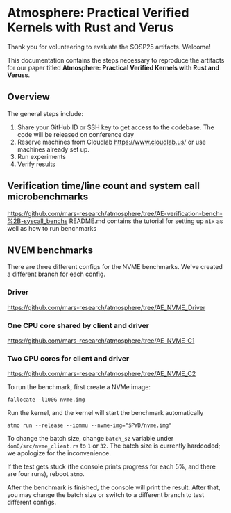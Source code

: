 # Atmosphere: Practical Verified Kernels with Rust and Verus

Thank you for volunteering to evaluate the SOSP25 artifacts. Welcome! 

This documentation contains the steps necessary to reproduce the artifacts for our paper titled **Atmosphere: Practical Verified Kernels with Rust and Veruss**.

## Overview

The general steps include:

1. Share your GitHub ID or SSH key to get access to the codebase. The code will be released on conference day
1. Reserve machines from Cloudlab https://www.cloudlab.us/ or use machines already set up.
1. Run experiments
1. Verify results

## Verification time/line count and system call microbenchmarks
https://github.com/mars-research/atmosphere/tree/AE-verification-bench-%2B-syscall_benchs
README.md contains the tutorial for setting up `nix` as well as how to run benchmarks

## NVEM benchmarks
There are three different configs for the NVME benchmarks. We've created a different branch for each config.

### Driver 
https://github.com/mars-research/atmosphere/tree/AE_NVME_Driver
### One CPU core shared by client and driver
https://github.com/mars-research/atmosphere/tree/AE_NVME_C1
### Two CPU cores for client and driver
https://github.com/mars-research/atmosphere/tree/AE_NVME_C2

To run the benchmark, first create a NVMe image:
```
fallocate -l100G nvme.img
```
Run the kernel, and the kernel will start the benchmark automatically
```
atmo run --release --iommu --nvme-img="$PWD/nvme.img"
```
To change the batch size, change `batch_sz` variable under `dom0/src/nvme_client.rs` to `1` or `32`. The batch size is currently hardcoded; we apologize for the inconvenience.

If the test gets stuck (the console prints progress for each 5%, and there are four runs), reboot `atmo`. 

After the benchmark is finished, the console will print the result. After that, you may change the batch size or switch to a different branch to test different configs. 
